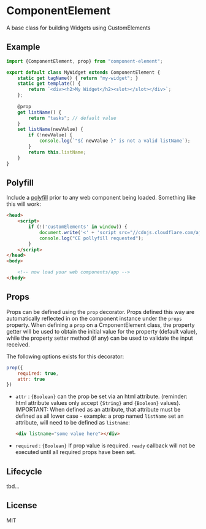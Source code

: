 # ComponentElement

A base class for building Widgets using CustomElements

## Example

```javascript
import {ComponentElement, prop} from "component-element";

export default class MyWidget extends ComponentElement {
    static get tagName() { return "my-widget"; }
    static get template() {
        return `<div><h2>My Widget</h2><slot></slot></div>`;
    };
    
    @prop
    get listName() {
        return "tasks"; // default value
    }
    set listName(newValue) {
        if (!newValue) {
            console.log(`"${ newValue }" is not a valid listName`);
        }
        return this.listName;
    }
}
```

## Polyfill

Include a [polyfill](https://github.com/WebReflection/document-register-element) prior to any web component being loaded.  Something like this will work:
 
```html
<head>
    <script>
        if (!('customElements' in window)) {
            document.write('<' + 'script src="//cdnjs.cloudflare.com/ajax/libs/document-register-element/1.7.1/document-register-element.js"></' + 'script>');
            console.log("CE pollyfill requested");
        }
    </script>
</head>
<body>

    <!-- now load your web components/app -->
</body>

```

## Props

Props can be defined using the `prop` decorator. Props defined this way are automatically reflected in on the component instance under the `props` property. When defining a `prop` on a CmponentElement class, the property getter will be used to obtain the initial value for the property (default value), while the property setter method (if any) can be used to validate the input received. 

The following options exists for this decorator:

```javascript
prop({
    required: true,
    attr: true
})
```

-   `attr` : `{Boolean}` can the prop be set via an html attribute. (reminder: html attribute values only accept `{String}` and `{Boolean}` values).
    IMPORTANT: When defined as an attribute, that attribute must be defined as all lower case - example: a prop named `listName` set an attribute, will need to be defined as `listname`:
    
    ```html
    <div listname="some value here"></div>
    ```
    
-   `required` : `{Boolean}` If prop value is required. `ready` callback will not be executed until all required props have been set.


## Lifecycle

tbd...


## License

MIT